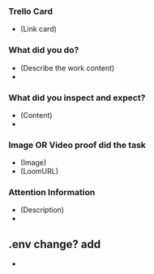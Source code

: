 ### Trello Card
- (Link card)

### What did you do?
- (Describe the work content)
- 

### What did you inspect and expect?
- (Content)
- 

### Image OR Video proof did the task
- (Image)
- (LoomURL)

### Attention Information
- (Description)
- 

## .env change? add
- 
